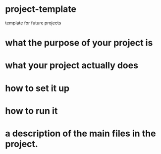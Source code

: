 # project-template
template for future projects

# what the purpose of your project is

# what your project actually does

# how to set it up

# how to run it

# a description of the main files in the project.
